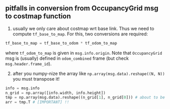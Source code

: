 ## pitfalls in conversion from OccupancyGrid msg to costmap function
1. usually we only care about costmap wrt base link. Thus we need to compute `tf_base_to_map`. For this, two conversions are required:
```python
tf_base_to_map = tf_base_to_odom * tf_odom_to_map
```
where `tf_odom_to_map` is given in `msg.info.origin`. Note that `OccupancyGrid` msg is (usually) defined in `odom_combined` frame (but check `msg.header.frame_id`).

2. after you numpy-nize the array like `np.array(msg.data).reshape((N, N))` you must transpose it!
```python
info = msg.info
n_grid = np.array([info.width, info.height])
tmp = np.array(msg.data).reshape((n_grid[1], n_grid[0])) # about to be transposed!!
arr = tmp.T # [IMPORTANT] !!
```

